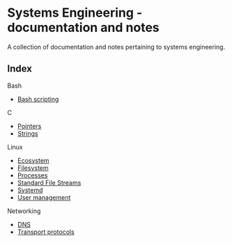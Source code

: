 Systems Engineering - documentation and notes
============================================

A collection of documentation and notes pertaining to systems engineering.

Index
-----

Bash
- [Bash scripting](./bash/scripting.md)

C
- [Pointers](./c/pointers.md)
- [Strings](./c/strings.md)

Linux
- [Ecosystem](./linux/ecosystem.md)
- [Filesystem](./linux/filesystem.md)
- [Processes](./linux/processes.md)
- [Standard File Streams](./linux/file-stream.md)
- [Systemd](./linux/Systemd.md)
- [User management](./linux/users.md)

Networking
- [DNS](./networking/dns.md)
- [Transport protocols](./networking/transport.md)
